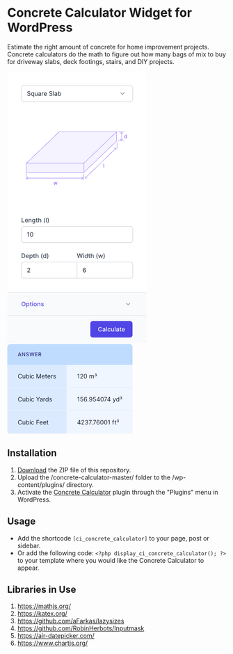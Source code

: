 # Concrete Calculator Widget for WordPress

Estimate the right amount of concrete for home improvement projects. Concrete calculators do the math to figure out how many bags of mix to buy for driveway slabs, deck footings, stairs, and DIY projects.

![Concrete Calculator Input Form](/assets/images/screenshot-1.png "Concrete Calculator Input Form")
![Concrete Calculator Calculation Results](/assets/images/screenshot-2.png "Concrete Calculator Calculation Results")

## Installation

1. [Download](https://github.com/pub-calculator-io/age-calculator/archive/refs/heads/master.zip) the ZIP file of this repository.
2. Upload the /concrete-calculator-master/ folder to the /wp-content/plugins/ directory.
3. Activate the [Concrete Calculator](https://www.calculator.io/concrete-calculator/ "Concrete Calculator Homepage") plugin through the "Plugins" menu in WordPress.

## Usage
* Add the shortcode `[ci_concrete_calculator]` to your page, post or sidebar.
* Or add the following code: `<?php display_ci_concrete_calculator(); ?>` to your template where you would like the Concrete Calculator to appear.

## Libraries in Use
1. https://mathjs.org/
2. https://katex.org/
3. https://github.com/aFarkas/lazysizes
4. https://github.com/RobinHerbots/Inputmask
5. https://air-datepicker.com/
6. https://www.chartjs.org/
